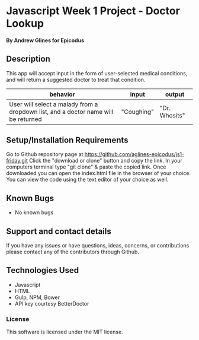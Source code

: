 # Javascript Week 1 Project - Doctor Lookup

#### **By Andrew Glines for Epicodus**

## Description

This app will accept input in the form of user-selected medical conditions, and will return a suggested doctor to treat that condition.

|  behavior | input  | output  |
|---|---|---|
| User will select a malady from a dropdown list, and a doctor name will be returned | "Coughing" | "Dr. Whosits" |



## Setup/Installation Requirements

Go to Github repository page at https://github.com/aglines-epicodus/js1-friday.git
Click the "download or clone" button and copy the link.
In your computers terminal type "git clone" & paste the copied link.
Once downloaded you can open the index.html file in the browser of your choice.
You can view the code using the text editor of your choice as well.

## Known Bugs

* No known bugs

## Support and contact details

If you have any issues or have questions, ideas, concerns, or contributions please contact any of the contributors through Github.

## Technologies Used

* Javascript
* HTML
* Gulp, NPM, Bower
* API key courtesy BetterDoctor

### License
This software is licensed under the MIT license.
